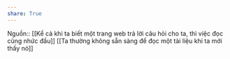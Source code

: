 ```yaml
---
share: True
---
```

Nguồn:: 
[[Kể cả khi ta biết một trang web trả lời câu hỏi cho ta, thì việc đọc cũng nhức đầu]]
[[Ta thường không sẵn sàng để đọc một tài liệu khi ta mới thấy nó]]
